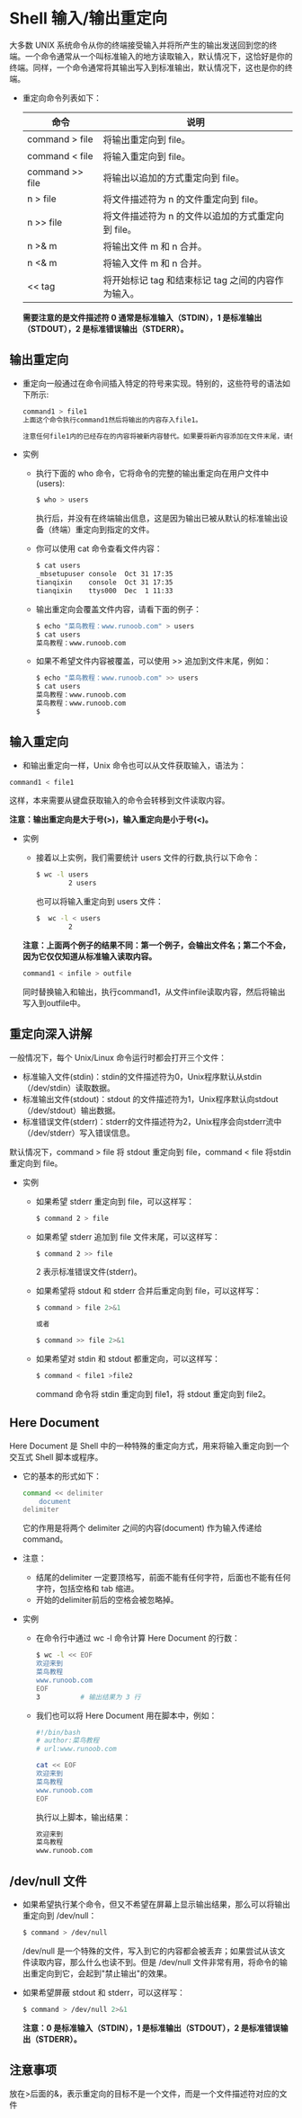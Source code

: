 # Shell 输入/输出重定向

大多数 UNIX 系统命令从你的终端接受输入并将所产生的输出发送回​​到您的终端。一个命令通常从一个叫标准输入的地方读取输入，默认情况下，这恰好是你的终端。同样，一个命令通常将其输出写入到标准输出，默认情况下，这也是你的终端。

* 重定向命令列表如下：

    |命令|说明|
    ----|----
    |command > file	|将输出重定向到 file。
    |command < file	|将输入重定向到 file。
    |command >> file|将输出以追加的方式重定向到 file。
    |n > file	   	|将文件描述符为 n 的文件重定向到 file。
    |n >> file		|将文件描述符为 n 的文件以追加的方式重定向到 file。
    |n >& m			|将输出文件 m 和 n 合并。
    |n <& m			|将输入文件 m 和 n 合并。
    |<< tag			|将开始标记 tag 和结束标记 tag 之间的内容作为输入。
    **需要注意的是文件描述符 0 通常是标准输入（STDIN），1 是标准输出（STDOUT），2 是标准错误输出（STDERR）。**

## 输出重定向
* 重定向一般通过在命令间插入特定的符号来实现。特别的，这些符号的语法如下所示:
    ```bash
    command1 > file1
    上面这个命令执行command1然后将输出的内容存入file1。

    注意任何file1内的已经存在的内容将被新内容替代。如果要将新内容添加在文件末尾，请使用>>操作符。
    ```
* 实例
    * 执行下面的 who 命令，它将命令的完整的输出重定向在用户文件中(users):
        ```bash
        $ who > users
        ```
        执行后，并没有在终端输出信息，这是因为输出已被从默认的标准输出设备（终端）重定向到指定的文件。

    * 你可以使用 cat 命令查看文件内容：
        ```bash
        $ cat users
        _mbsetupuser console  Oct 31 17:35 
        tianqixin    console  Oct 31 17:35 
        tianqixin    ttys000  Dec  1 11:33 
        ```

    * 输出重定向会覆盖文件内容，请看下面的例子：
        ```bash
        $ echo "菜鸟教程：www.runoob.com" > users
        $ cat users
        菜鸟教程：www.runoob.com
        ```
    * 如果不希望文件内容被覆盖，可以使用 >> 追加到文件末尾，例如：
        ```bash
        $ echo "菜鸟教程：www.runoob.com" >> users
        $ cat users
        菜鸟教程：www.runoob.com
        菜鸟教程：www.runoob.com
        $
        ```

## 输入重定向
* 和输出重定向一样，Unix 命令也可以从文件获取输入，语法为：
```bash
command1 < file1
```
这样，本来需要从键盘获取输入的命令会转移到文件读取内容。

**注意：输出重定向是大于号(>)，输入重定向是小于号(<)。**

* 实例
    * 接着以上实例，我们需要统计 users 文件的行数,执行以下命令：
        ```bash
        $ wc -l users
                2 users
        ```

        也可以将输入重定向到 users 文件：
        ```bash
        $  wc -l < users
                2 
        ```

    **注意：上面两个例子的结果不同：第一个例子，会输出文件名；第二个不会，因为它仅仅知道从标准输入读取内容。**
    ```bash
    command1 < infile > outfile
    ```
    同时替换输入和输出，执行command1，从文件infile读取内容，然后将输出写入到outfile中。

## 重定向深入讲解

一般情况下，每个 Unix/Linux 命令运行时都会打开三个文件：
* 标准输入文件(stdin)：stdin的文件描述符为0，Unix程序默认从stdin（/dev/stdin）读取数据。
* 标准输出文件(stdout)：stdout 的文件描述符为1，Unix程序默认向stdout（/dev/stdout）输出数据。
* 标准错误文件(stderr)：stderr的文件描述符为2，Unix程序会向stderr流中（/dev/stderr）写入错误信息。

默认情况下，command > file 将 stdout 重定向到 file，command < file 将stdin 重定向到 file。

* 实例
    * 如果希望 stderr 重定向到 file，可以这样写：
        ```bash
        $ command 2 > file
        ```

    * 如果希望 stderr 追加到 file 文件末尾，可以这样写：
        ```bash
        $ command 2 >> file
        ```
        2 表示标准错误文件(stderr)。
    
    * 如果希望将 stdout 和 stderr 合并后重定向到 file，可以这样写：
        ```bash
        $ command > file 2>&1

        或者

        $ command >> file 2>&1
        ```
    * 如果希望对 stdin 和 stdout 都重定向，可以这样写：
        ```bash
        $ command < file1 >file2
        ```
        command 命令将 stdin 重定向到 file1，将 stdout 重定向到 file2。

## Here Document
Here Document 是 Shell 中的一种特殊的重定向方式，用来将输入重定向到一个交互式 Shell 脚本或程序。

* 它的基本的形式如下：
    ```bash
    command << delimiter
        document
    delimiter
    ```
    它的作用是将两个 delimiter 之间的内容(document) 作为输入传递给 command。

* 注意：
    * 结尾的delimiter 一定要顶格写，前面不能有任何字符，后面也不能有任何字符，包括空格和 tab 缩进。
    * 开始的delimiter前后的空格会被忽略掉。

* 实例
    * 在命令行中通过 wc -l 命令计算 Here Document 的行数：
        ```bash
        $ wc -l << EOF
        欢迎来到
        菜鸟教程
        www.runoob.com
        EOF
        3          # 输出结果为 3 行
        ```
    * 我们也可以将 Here Document 用在脚本中，例如：
        ```bash
        #!/bin/bash
        # author:菜鸟教程
        # url:www.runoob.com

        cat << EOF
        欢迎来到
        菜鸟教程
        www.runoob.com
        EOF
        ```
        执行以上脚本，输出结果：
        ```bash
        欢迎来到
        菜鸟教程
        www.runoob.com
        ```

## /dev/null 文件

* 如果希望执行某个命令，但又不希望在屏幕上显示输出结果，那么可以将输出重定向到 /dev/null：
    ```bash
    $ command > /dev/null
    ```
    /dev/null 是一个特殊的文件，写入到它的内容都会被丢弃；如果尝试从该文件读取内容，那么什么也读不到。但是 /dev/null 文件非常有用，将命令的输出重定向到它，会起到"禁止输出"的效果。

* 如果希望屏蔽 stdout 和 stderr，可以这样写：
    ```bash
    $ command > /dev/null 2>&1
    ```
    **注意：0 是标准输入（STDIN），1 是标准输出（STDOUT），2 是标准错误输出（STDERR）。**

## 注意事项
放在>后面的&，表示重定向的目标不是一个文件，而是一个文件描述符对应的文件
